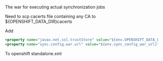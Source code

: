 The war for executing actual synchronization jobs

Need to scp cacerts file containing any CA to ${OPENSHIFT_DATA_DIR}cacerts

Add
```xml
<property name="javax.net.ssl.trustStore" value="${env.OPENSHIFT_DATA_DIR}cacerts" />
<property name="sync.config.war.url" value="${env.sync_config_war_url}" />
```
To openshift standalone.xml


